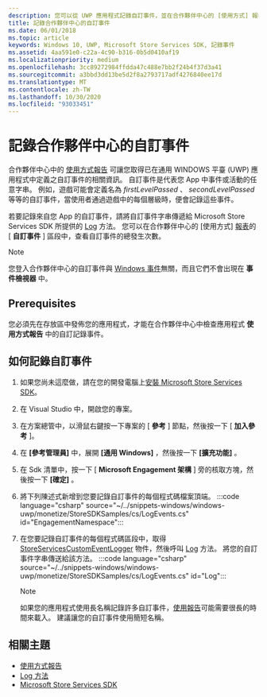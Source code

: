 ```yaml
---
description: 您可以從 UWP 應用程式記錄自訂事件，並在合作夥伴中心的 [使用方式] 報表中檢查這些事件。
title: 記錄合作夥伴中心的自訂事件
ms.date: 06/01/2018
ms.topic: article
keywords: Windows 10, UWP, Microsoft Store Services SDK, 記錄事件
ms.assetid: 4aa591e0-c22a-4c90-b316-0b5d0410af19
ms.localizationpriority: medium
ms.openlocfilehash: 3cc89272984ffdda47c488e7bb2f24b4f37d3a41
ms.sourcegitcommit: a3bbd3dd13be5d2f8a2793717adf4276840ee17d
ms.translationtype: MT
ms.contentlocale: zh-TW
ms.lasthandoff: 10/30/2020
ms.locfileid: "93033451"
---
```

# <a name="log-custom-events-for-partner-center"></a>記錄合作夥伴中心的自訂事件

合作夥伴中心中的 [使用方式報告](../publish/usage-report.md) 可讓您取得已在通用 WINDOWS 平臺 (UWP) 應用程式中定義之自訂事件的相關資訊。 自訂事件是代表您 App 中事件或活動的任意字串。 例如，遊戲可能會定義名為 *firstLevelPassed* 、 *secondLevelPassed* 等等的自訂事件，當使用者通過遊戲中的每個層級時，便會記錄這些事件。

若要記錄來自您 App 的自訂事件，請將自訂事件字串傳遞給 Microsoft Store Services SDK 所提供的 [Log](/uwp/api/microsoft.services.store.engagement.storeservicescustomeventlogger.log) 方法。 您可以在合作夥伴中心的 [使用方式] [報表](../publish/usage-report.md)的 [ **自訂事件** ] 區段中，查看自訂事件的總發生次數。

> [!NOTE]
> 您登入合作夥伴中心的自訂事件與 [Windows 事件](/windows/desktop/Events/windows-events)無關，而且它們不會出現在 **事件檢視器** 中。

## <a name="prerequisites"></a>Prerequisites

您必須先在存放區中發佈您的應用程式，才能在合作夥伴中心中檢查應用程式 **使用方式報告** 中的自訂記錄事件。

## <a name="how-to-log-custom-events"></a>如何記錄自訂事件

1. 如果您尚未這麼做，請在您的開發電腦上[安裝 Microsoft Store Services SDK](microsoft-store-services-sdk.md#install-the-sdk)。

2. 在 Visual Studio 中，開啟您的專案。

3. 在方案總管中，以滑鼠右鍵按一下專案的 [ **參考** ] 節點，然後按一下 [ **加入參考** ]。

4. 在 **\[參考管理員\]** 中，展開 **\[通用 Windows\]** ，然後按一下 **\[擴充功能\]** 。

5. 在 Sdk 清單中，按一下 [ **Microsoft Engagement 架構** ] 旁的核取方塊，然後按一下 **[確定]** 。

6. 將下列陳述式新增到您要記錄自訂事件的每個程式碼檔案頂端。
    :::code language="csharp" source="~/../snippets-windows/windows-uwp/monetize/StoreSDKSamples/cs/LogEvents.cs" id="EngagementNamespace":::

7. 在您要記錄自訂事件的每個程式碼區段中，取得 [StoreServicesCustomEventLogger](/uwp/api/microsoft.services.store.engagement.storeservicescustomeventlogger.log) 物件，然後呼叫 [Log](/uwp/api/microsoft.services.store.engagement.storeservicescustomeventlogger.log) 方法。 將您的自訂事件字串傳送給該方法。
    :::code language="csharp" source="~/../snippets-windows/windows-uwp/monetize/StoreSDKSamples/cs/LogEvents.cs" id="Log":::

    > [!NOTE]
    > 如果您的應用程式使用長名稱記錄許多自訂事件，[使用報告](../publish/usage-report.md)可能需要很長的時間來載入。 建議讓您的自訂事件使用簡短名稱。 

## <a name="related-topics"></a>相關主題

* [使用方式報告](../publish/usage-report.md)
* [Log 方法](/uwp/api/microsoft.services.store.engagement.storeservicescustomeventlogger.log)
* [Microsoft Store Services SDK](./microsoft-store-services-sdk.md)
